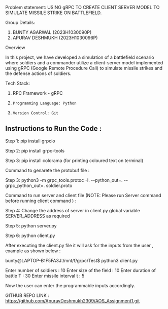 Problem statement: USING gRPC TO CREATE CLIENT SERVER MODEL TO SIMULATE MISSILE STRIKE ON BATTLEFIELD. 

Group Details:
1.	BUNTY AGARWAL      (2023H1030090P)
2.	APURAV DESHMUKH (2023H1030096P)

Overview

In this project, we have developed a simulation of a battlefield scenario where soldiers and a commander utilize a client-server model implemented using gRPC (Google Remote Procedure Call) to simulate missile strikes and the defense actions of soldiers. 

Tech Stack:

 1.	RPC Framework - gRPC
 2.     Programming Language: Python 
 3.     Version Control: Git
 
## Instructions to Run the Code :

Step 1:  pip install grpcio

Step 2:  pip install grpc-tools

Step 3:  pip install colorama  (for printing coloured text on terminal)

Command to genarete the protobuf file : 

Step 3:  python3 -m grpc_tools.protoc -I. --python_out=. --grpc_python_out=. soldier.proto 

Command to run server and client file (NOTE: Please run Server command before running client command ) :

Step 4: Change the address of server in client.py global variable SERVER_ADDRESS as required

Step 5:  python server.py

Step 6:  python client.py

After executing the client.py file it will ask for the inputs from the user , example as shown below :

bunty@LAPTOP-B1F5FA3J:/mnt/f/grpc/Test$ python3 client.py
 
Enter number of soldiers : 10
Enter size of the field : 10
Enter duration of battle T : 30
Enter missile interval t : 5

Now the user can enter the programmable inputs accordingly.

GITHUB REPO LINK : https://github.com/ApuravDeshmukh2309/AOS_Assignment1.git

